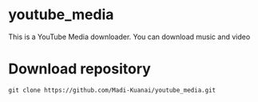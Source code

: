 # youtube_media

This is a YouTube Media downloader. You can download music and video

# Download repository

~~~
git clone https://github.com/Madi-Kuanai/youtube_media.git
~~~

